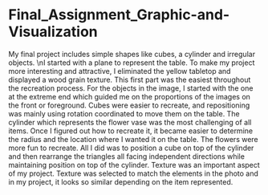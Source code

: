 # Final_Assignment_Graphic-and-Visualization
My final project includes simple shapes like cubes, a cylinder and irregular objects. \nI started with a plane to represent the table. To make my project more interesting and attractive, I eliminated the yellow tabletop and displayed a wood grain texture. This first part was the easiest throughout the recreation process.
For the objects in the image, I started with the one at the extreme end which guided me on the proportions of the images on the front or foreground. 
Cubes were easier to recreate, and repositioning was mainly using rotation coordinated to move them on the table.
The cylinder which represents the flower vase was the most challenging of all items.  Once I figured out how to recreate it, it became easier to determine the radius and the location where I wanted it on the table. The flowers were more fun to recreate. All I did was to position a cube on top of the cylinder and then rearrange the triangles all facing independent directions while maintaining position on top of the cylinder.
Texture was an important aspect of my project. Texture was selected to match the elements in the photo and in my project, it looks so similar depending on the item represented. 

